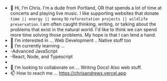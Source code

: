 - 🥷 Hi, I’m Chris. I'm a dude from Portland, OR that spends a lot of time at concerts and playing live music. I like supporting websites that donate `time || energy || money` to `reforestation projects || wildlife preservation`. I am often caught thinking, writing, or talking about the problems that exist in the natural world. I'd like to think we can spend more time solving those problems. My hope is that I can lend a hand.
- 👀 I’m interested in ... Web Development .. Native stuff too
- 🌱 I’m currently learning ...
- -Advanced JavaScript
- -React, Node, and Typescript
- 
- 💞️ I’m looking to collaborate on ... Writing Docs! Also web stuff.
- 📫 How to reach me ... https://chrisandrews.vercel.app

<!---
halcyon-dayz/halcyon-dayz is a ✨ special ✨ repository because its `README.md` (this file) appears on your GitHub profile.
You can click the Preview link to take a look at your changes.
--->
